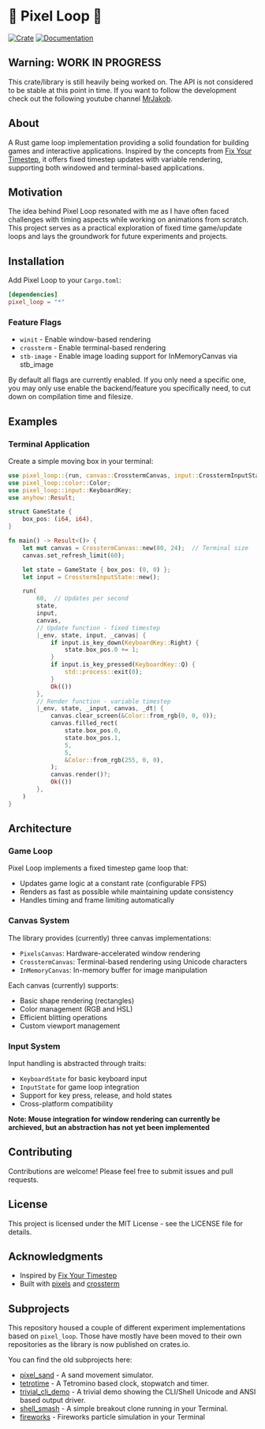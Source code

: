 # 🎨 Pixel Loop 🔁

[![Crate](https://img.shields.io/crates/v/pixel_loop.svg)](https://crates.io/crates/pixel_loop)
[![Documentation](https://docs.rs/pixel_loop/badge.svg)](https://docs.rs/pixel_loop)

## Warning: **WORK IN PROGRESS**

This crate/library is still heavily being worked on. The API is not considered to be stable at this point in time. If you want to follow the development check out the following youtube channel [MrJakob](https://youtube.com/c/mrjakob).

## About

A Rust game loop implementation providing a solid foundation for building games and interactive applications. Inspired by the concepts from [Fix Your Timestep](https://gafferongames.com/post/fix_your_timestep/), it offers fixed timestep updates with variable rendering, supporting both windowed and terminal-based applications.

## Motivation

The idea behind Pixel Loop resonated with me as I have often faced challenges with timing aspects while working on animations from scratch. This project serves as a practical exploration of fixed time game/update loops and lays the groundwork for future experiments and projects.

## Installation

Add Pixel Loop to your `Cargo.toml`:

```toml
[dependencies]
pixel_loop = "*"
```

### Feature Flags

- `winit` - Enable window-based rendering
- `crossterm` - Enable terminal-based rendering
- `stb-image` - Enable image loading support for InMemoryCanvas via stb_image

By default all flags are currently enabled. If you only need a specific one, you may only use enable the backend/feature you specifically need, to cut down on compilation time and filesize.

## Examples

### Terminal Application

Create a simple moving box in your terminal:

```rust
use pixel_loop::{run, canvas::CrosstermCanvas, input::CrosstermInputState};
use pixel_loop::color::Color;
use pixel_loop::input::KeyboardKey;
use anyhow::Result;

struct GameState {
    box_pos: (i64, i64),
}

fn main() -> Result<()> {
    let mut canvas = CrosstermCanvas::new(80, 24);  // Terminal size
    canvas.set_refresh_limit(60);

    let state = GameState { box_pos: (0, 0) };
    let input = CrosstermInputState::new();

    run(
        60,  // Updates per second
        state,
        input,
        canvas,
        // Update function - fixed timestep
        |_env, state, input, _canvas| {
            if input.is_key_down(KeyboardKey::Right) {
                state.box_pos.0 += 1;
            }
            if input.is_key_pressed(KeyboardKey::Q) {
                std::process::exit(0);
            }
            Ok(())
        },
        // Render function - variable timestep
        |_env, state, _input, canvas, _dt| {
            canvas.clear_screen(&Color::from_rgb(0, 0, 0));
            canvas.filled_rect(
                state.box_pos.0,
                state.box_pos.1,
                5,
                5,
                &Color::from_rgb(255, 0, 0),
            );
            canvas.render()?;
            Ok(())
        },
    )
}
```

## Architecture

### Game Loop

Pixel Loop implements a fixed timestep game loop that:

- Updates game logic at a constant rate (configurable FPS)
- Renders as fast as possible while maintaining update consistency
- Handles timing and frame limiting automatically

### Canvas System

The library provides (currently) three canvas implementations:

- `PixelsCanvas`: Hardware-accelerated window rendering
- `CrosstermCanvas`: Terminal-based rendering using Unicode characters
- `InMemoryCanvas`: In-memory buffer for image manipulation

Each canvas (currently) supports:

- Basic shape rendering (rectangles)
- Color management (RGB and HSL)
- Efficient blitting operations
- Custom viewport management

### Input System

Input handling is abstracted through traits:

- `KeyboardState` for basic keyboard input
- `InputState` for game loop integration
- Support for key press, release, and hold states
- Cross-platform compatibility

**Note: Mouse integration for window rendering can currently be archieved, but an abstraction has not yet been implemented**

## Contributing

Contributions are welcome! Please feel free to submit issues and pull requests.

## License

This project is licensed under the MIT License - see the LICENSE file for details.

## Acknowledgments

- Inspired by [Fix Your Timestep](https://gafferongames.com/post/fix_your_timestep/)
- Built with [pixels](https://github.com/parasyte/pixels) and [crossterm](https://github.com/crossterm-rs/crossterm)

## Subprojects

This repository housed a couple of different experiment implementations based on
`pixel_loop`. Those have mostly have been moved to their own repositories as
the library is now published on crates.io.

You can find the old subprojects here:

* [pixel_sand](https://github.com/jakobwesthoff/pixel_sand) - A sand movement simulator.
* [tetrotime](https://github.com/jakobwesthoff/tetrotime) - A Tetromino based clock, stopwatch and timer.
* [trivial_cli_demo](examples/trivial_cli_demo/README.md) - A trivial demo showing the CLI/Shell Unicode and ANSI based output driver.
* [shell_smash](https://github.com/jakobwesthofF/shell_smash) - A simple breakout clone running in your Terminal.
* [fireworks](https://github.com/jakobwesthoff/pixel_fireworks) - Fireworks particle simulation in your Terminal
